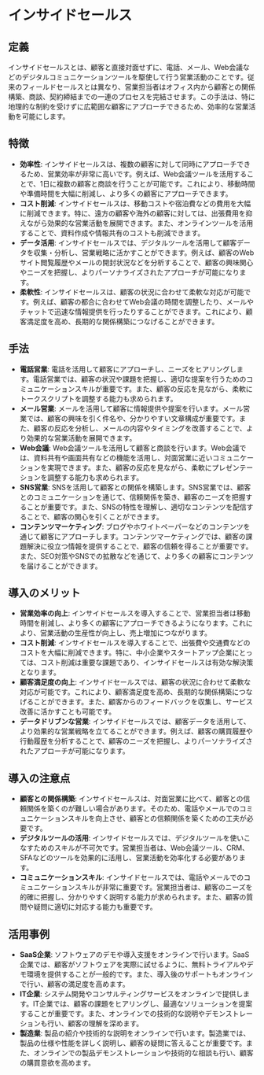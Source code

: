 # インサイドセールス

## 定義
インサイドセールスとは、顧客と直接対面せずに、電話、メール、Web会議などのデジタルコミュニケーションツールを駆使して行う営業活動のことです。従来のフィールドセールスとは異なり、営業担当者はオフィス内から顧客との関係構築、商談、契約締結までの一連のプロセスを完結させます。この手法は、特に地理的な制約を受けずに広範囲な顧客にアプローチできるため、効率的な営業活動を可能にします。

## 特徴
- **効率性**: インサイドセールスは、複数の顧客に対して同時にアプローチできるため、営業効率が非常に高いです。例えば、Web会議ツールを活用することで、1日に複数の顧客と商談を行うことが可能です。これにより、移動時間や準備時間を大幅に削減し、より多くの顧客にアプローチできます。
- **コスト削減**: インサイドセールスは、移動コストや宿泊費などの費用を大幅に削減できます。特に、遠方の顧客や海外の顧客に対しては、出張費用を抑えながら効果的な営業活動を展開できます。また、オンラインツールを活用することで、資料作成や情報共有のコストも削減できます。
- **データ活用**: インサイドセールスでは、デジタルツールを活用して顧客データを収集・分析し、営業戦略に活かすことができます。例えば、顧客のWebサイト閲覧履歴やメールの開封状況などを分析することで、顧客の興味関心やニーズを把握し、よりパーソナライズされたアプローチが可能になります。
- **柔軟性**: インサイドセールスは、顧客の状況に合わせて柔軟な対応が可能です。例えば、顧客の都合に合わせてWeb会議の時間を調整したり、メールやチャットで迅速な情報提供を行ったりすることができます。これにより、顧客満足度を高め、長期的な関係構築につなげることができます。

## 手法
- **電話営業**: 電話を活用して顧客にアプローチし、ニーズをヒアリングします。電話営業では、顧客の状況や課題を把握し、適切な提案を行うためのコミュニケーションスキルが重要です。また、顧客の反応を見ながら、柔軟にトークスクリプトを調整する能力も求められます。
- **メール営業**: メールを活用して顧客に情報提供や提案を行います。メール営業では、顧客の興味を引く件名や、分かりやすい文章構成が重要です。また、顧客の反応を分析し、メールの内容やタイミングを改善することで、より効果的な営業活動を展開できます。
- **Web会議**: Web会議ツールを活用して顧客と商談を行います。Web会議では、資料共有や画面共有などの機能を活用し、対面営業に近いコミュニケーションを実現できます。また、顧客の反応を見ながら、柔軟にプレゼンテーションを調整する能力も求められます。
- **SNS営業**: SNSを活用して顧客との関係を構築します。SNS営業では、顧客とのコミュニケーションを通じて、信頼関係を築き、顧客のニーズを把握することが重要です。また、SNSの特性を理解し、適切なコンテンツを配信することで、顧客の関心を引くことができます。
- **コンテンツマーケティング**: ブログやホワイトペーパーなどのコンテンツを通じて顧客にアプローチします。コンテンツマーケティングでは、顧客の課題解決に役立つ情報を提供することで、顧客の信頼を得ることが重要です。また、SEO対策やSNSでの拡散などを通じて、より多くの顧客にコンテンツを届けることができます。

## 導入のメリット
- **営業効率の向上**: インサイドセールスを導入することで、営業担当者は移動時間を削減し、より多くの顧客にアプローチできるようになります。これにより、営業活動の生産性が向上し、売上増加につながります。
- **コスト削減**: インサイドセールスを導入することで、出張費や交通費などのコストを大幅に削減できます。特に、中小企業やスタートアップ企業にとっては、コスト削減は重要な課題であり、インサイドセールスは有効な解決策となります。
- **顧客満足度の向上**: インサイドセールスでは、顧客の状況に合わせて柔軟な対応が可能です。これにより、顧客満足度を高め、長期的な関係構築につなげることができます。また、顧客からのフィードバックを収集し、サービス改善に活かすことも可能です。
- **データドリブンな営業**: インサイドセールスでは、顧客データを活用して、より効果的な営業戦略を立てることができます。例えば、顧客の購買履歴や行動履歴を分析することで、顧客のニーズを把握し、よりパーソナライズされたアプローチが可能になります。

## 導入の注意点
- **顧客との関係構築**: インサイドセールスは、対面営業に比べて、顧客との信頼関係を築くのが難しい場合があります。そのため、電話やメールでのコミュニケーションスキルを向上させ、顧客との信頼関係を築くための工夫が必要です。
- **デジタルツールの活用**: インサイドセールスでは、デジタルツールを使いこなすためのスキルが不可欠です。営業担当者は、Web会議ツール、CRM、SFAなどのツールを効果的に活用し、営業活動を効率化する必要があります。
- **コミュニケーションスキル**: インサイドセールスでは、電話やメールでのコミュニケーションスキルが非常に重要です。営業担当者は、顧客のニーズを的確に把握し、分かりやすく説明する能力が求められます。また、顧客の質問や疑問に適切に対応する能力も重要です。

## 活用事例
- **SaaS企業**: ソフトウェアのデモや導入支援をオンラインで行います。SaaS企業では、顧客がソフトウェアを実際に試せるように、無料トライアルやデモ環境を提供することが一般的です。また、導入後のサポートもオンラインで行い、顧客の満足度を高めます。
- **IT企業**: システム開発やコンサルティングサービスをオンラインで提供します。IT企業では、顧客の課題をヒアリングし、最適なソリューションを提案することが重要です。また、オンラインでの技術的な説明やデモンストレーションも行い、顧客の理解を深めます。
- **製造業**: 製品の紹介や技術的な説明をオンラインで行います。製造業では、製品の仕様や性能を詳しく説明し、顧客の疑問に答えることが重要です。また、オンラインでの製品デモンストレーションや技術的な相談も行い、顧客の購買意欲を高めます。